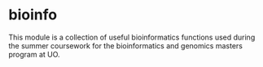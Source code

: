 # bioinfo      

This module is a collection of useful bioinformatics functions used during the summer coursework for the bioinformatics and genomics masters program at UO. 